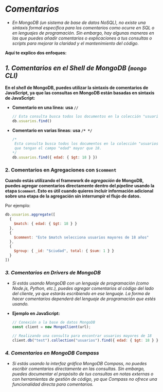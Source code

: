 <!-- Autor: Daniel Benjamin Perez Morales -->
<!-- GitHub: https://github.com/D4nitrix13 -->
<!-- Correo electrónico: danielperezdev@proton.me -->

# ***Comentarios***

- *En MongoDB (un sistema de base de datos NoSQL), no existe una sintaxis formal específica para los comentarios como ocurre en SQL o en lenguajes de programación. Sin embargo, hay algunas maneras en las que puedes añadir comentarios o explicaciones a tus consultas o scripts para mejorar la claridad y el mantenimiento del código.*

**Aquí te explico dos enfoques:**

## ***1. Comentarios en el Shell de MongoDB (`mongo` CLI)***

**En el *shell* de MongoDB, puedes utilizar la sintaxis de comentarios de JavaScript, ya que las consultas en MongoDB están basadas en sintaxis de JavaScript:**

- **Comentario en una línea:** **usa `//`**
  
  ```javascript
  // Esta consulta busca todos los documentos en la colección "usuarios"
  db.usuarios.find()
  ```

- **Comentario en varias líneas:** **usa `/* */`**
  
  ```javascript
  /*
   Esta consulta busca todos los documentos en la colección "usuarios"
   que tengan el campo "edad" mayor que 18.
  */
  db.usuarios.find({ edad: { $gt: 18 } })
  ```

### **2. Comentarios en Agregaciones con `$comment`**

**Cuando estás utilizando el framework de *agregación* de MongoDB, puedes agregar comentarios directamente dentro del *pipeline* usando la etapa `$comment`. Esto es útil cuando quieres incluir información adicional sobre una etapa de la agregación sin interrumpir el flujo de datos.**

Por ejemplo:

```javascript
db.usuarios.aggregate([
  {
    $match: { edad: { $gt: 18 } }
  },
  {
    $comment: "Este $match selecciona usuarios mayores de 18 años"
  },
  {
    $group: { _id: "$ciudad", total: { $sum: 1 } }
  }
])
```

### ***3. Comentarios en Drivers de MongoDB***

- *Si estás usando MongoDB con un lenguaje de programación (como Node.js, Python, etc.), puedes agregar comentarios al código del lado del cliente, ya que estarás escribiendo en ese lenguaje. La forma de hacer comentarios dependerá del lenguaje de programación que estés usando.*

- **Ejemplo en JavaScript:**
  
  ```javascript
  // Conexión a la base de datos MongoDB
  const client = new MongoClient(url);

  // Realizando una consulta para encontrar usuarios mayores de 18
  client.db("test").collection("usuarios").find({ edad: { $gt: 18 } });
  ```

### ***4. Comentarios en MongoDB Compass***

- *Si estás usando la interfaz gráfica MongoDB Compass, no puedes escribir comentarios directamente en las consultas. Sin embargo, puedes documentar el propósito de tus consultas en notas externas o con herramientas de gestión de código, ya que Compass no ofrece una funcionalidad directa para comentarios.*
